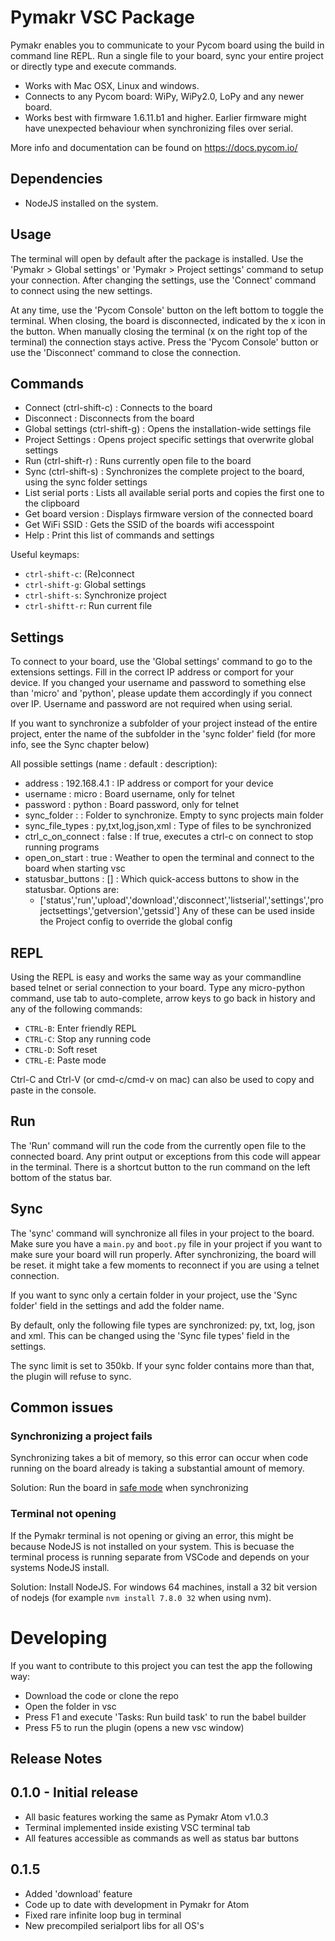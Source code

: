 #  Pymakr VSC Package

Pymakr enables you to communicate to your Pycom board using the build in command line REPL. Run a single file to your board, sync your entire project or directly type and execute commands.

- Works with Mac OSX, Linux and windows.
- Connects to any Pycom board: WiPy, WiPy2.0, LoPy and any newer board.
- Works best with firmware 1.6.11.b1 and higher. Earlier firmware might have unexpected behaviour when synchronizing files over serial.

More info and documentation can be found on https://docs.pycom.io/

## Dependencies
- NodeJS installed on the system.

## Usage

The terminal will open by default after the package is installed. Use the 'Pymakr > Global settings' or 'Pymakr > Project settings' command to setup your connection. After changing the settings, use the 'Connect' command to connect using the new settings.

At any time, use the 'Pycom Console' button on the left bottom to toggle the terminal. When closing, the board is disconnected, indicated by the x icon in the button. When manually closing the terminal (x on the right top of the terminal) the connection stays active. Press the 'Pycom Console' button or use the 'Disconnect' command to close the connection.

## Commands

- Connect (ctrl-shift-c)         : Connects to the board
- Disconnect                     : Disconnects from the board
- Global settings (ctrl-shift-g) : Opens the installation-wide settings file
- Project Settings               : Opens project specific settings that overwrite global settings
- Run (ctrl-shift-r)             : Runs currently open file to the board
- Sync (ctrl-shift-s)            : Synchronizes the complete project to the board, using the sync folder settings
- List serial ports              : Lists all available serial ports and copies the first one to the clipboard
- Get board version              : Displays firmware version of the connected board
- Get WiFi SSID                  : Gets the SSID of the boards wifi accesspoint
- Help                           : Print this list of commands and settings

Useful keymaps:
- `ctrl-shift-c`: (Re)connect
- `ctrl-shift-g`: Global settings
- `ctrl-shift-s`: Synchronize project
- `ctrl-shiftt-r`: Run current file

## Settings

To connect to your board, use the 'Global settings' command to go to the extensions settings. Fill in the correct IP address or comport for your device. If you changed your username and password to something else than 'micro' and 'python', please update them accordingly if you connect over IP. Username and password are not required when using serial.

If you want to synchronize a subfolder of your project instead of the entire project, enter the name of the subfolder in the 'sync folder' field (for more info, see the Sync chapter below)

All possible settings (name : default : description):
- address           : 192.168.4.1         : IP address or comport for your device
- username          : micro               : Board username, only for telnet
- password          : python              : Board password, only for telnet
- sync_folder       : <empty>             : Folder to synchronize. Empty to sync projects main folder
- sync_file_types   : py,txt,log,json,xml : Type of files to be synchronized
- ctrl_c_on_connect : false               : If true, executes a ctrl-c on connect to stop running programs
- open_on_start     : true                : Weather to open the terminal and connect to the board when starting vsc
- statusbar_buttons : []                  : Which quick-access buttons to show in the statusbar. Options are:
    - ['status','run','upload','download','disconnect','listserial','settings','projectsettings','getversion','getssid']
Any of these can be used inside the Project config to override the global config

## REPL

Using the REPL is easy and works the same way as your commandline based telnet or serial connection to your board. Type any micro-python command, use tab to auto-complete, arrow keys to go back in history and any of the following commands:
- `CTRL-B`: Enter friendly REPL
- `CTRL-C`: Stop any running code
- `CTRL-D`: Soft reset
- `CTRL-E`: Paste mode

Ctrl-C and Ctrl-V (or cmd-c/cmd-v on mac) can also be used to copy and paste in the console.

## Run

The 'Run' command will run the code from the currently open file to the connected board. Any print output or exceptions from this code will appear in the terminal. There is a shortcut button to the run command on the left bottom of the status bar.

## Sync

The 'sync' command will synchronize all files in your project to the board. Make sure you have a `main.py` and `boot.py` file in your project if you want to make sure your board will run properly. After synchronizing, the board will be reset. it might take a few moments to reconnect if you are using a telnet connection.

If you want to sync only a certain folder in your project, use the 'Sync folder' field in the settings and add the folder name.

By default, only the following file types are synchronized: py, txt, log, json and xml. This can be changed using the 'Sync file types' field in the settings.

The sync limit is set to 350kb. If your sync folder contains more than that, the plugin will refuse to sync.


## Common issues

### Synchronizing a project fails
Synchronizing takes a bit of memory, so this error can occur when code running on the board already is taking a substantial amount of memory.

Solution: Run the board in [safe mode](https://docs.pycom.io/pycom_esp32/pycom_esp32/toolsandfeatures.html#boot-modes-and-safe-boot) when synchronizing

### Terminal not opening
If the Pymakr terminal is not opening or giving an error, this might be because NodeJS is not installed on your system. This is becuase the terminal process is running separate from VSCode and depends on your systems NodeJS install.

Solution: Install NodeJS. For windows 64 machines, install a 32 bit version of nodejs (for example ```nvm install 7.8.0 32``` when using nvm).

# Developing
If you want to contribute to this project you can test the app the following way:

- Download the code or clone the repo
- Open the folder in vsc
- Press F1 and execute 'Tasks: Run build task' to run the babel builder
- Press F5 to run the plugin (opens a new vsc window)

## Release Notes

## 0.1.0 - Initial release
- All basic features working the same as Pymakr Atom v1.0.3
- Terminal implemented inside existing VSC terminal tab
- All features accessible as commands as well as status bar buttons

## 0.1.5
- Added 'download' feature
- Code up to date with development in Pymakr for Atom
- Fixed rare infinite loop bug in terminal
- New precompiled serialport libs for all OS's